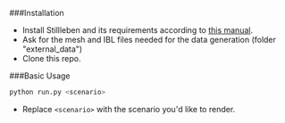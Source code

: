 ###Installation

- Install Stillleben and its requirements according to [this manual](https://git.ais.uni-bonn.de/schwarzm/stillleben/-/blob/master/doc/installation.rst).
- Ask for the mesh and IBL files needed for the data generation (folder "external_data")
- Clone this repo.

###Basic Usage

```python
python run.py <scenario>
```

- Replace `<scenario>` with the scenario you'd like to render.